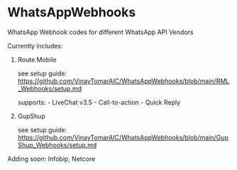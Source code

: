 # WhatsAppWebhooks
WhatsApp Webhook codes for different WhatsApp API Vendors

Currently includes:
  1. Route Mobile

      see setup guide: https://github.com/VinayTomarAIC/WhatsAppWebhooks/blob/main/RML_Webhooks/setup.md
      
      supports:
            - LiveChat v3.5
            - Call-to-action
            - Quick Reply
      
  2. GupShup

      see setup guide: https://github.com/VinayTomarAIC/WhatsAppWebhooks/blob/main/GupShup_Webhooks/setup.md
      
      
Adding soon: Infobip, Netcore
